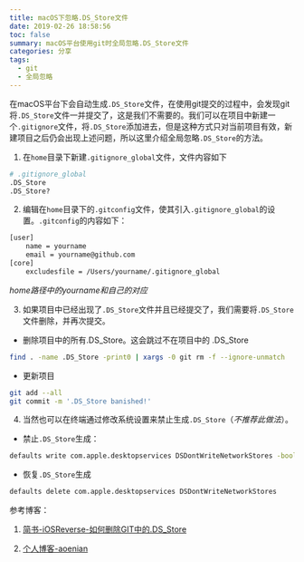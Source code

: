 ```yaml
---
title: macOS下忽略.DS_Store文件
date: 2019-02-26 18:58:56
toc: false
summary: macOS平台使用git时全局忽略.DS_Store文件
categories: 分享
tags:
  - git
  - 全局忽略
---
```

在macOS平台下会自动生成`.DS_Store`文件，在使用git提交的过程中，会发现git将`.DS_Store`文件一并提交了，这是我们不需要的。我们可以在项目中新建一个`.gitignore`文件，将`.DS_Store`添加进去，但是这种方式只对当前项目有效，新建项目之后仍会出现上述问题，所以这里介绍全局忽略`.DS_Store`的方法。
1. 在`home`目录下新建`.gitignore_global`文件，文件内容如下
```bash
# .gitignore_global
.DS_Store
.DS_Store?
```
2. 编辑在`home`目录下的`.gitconfig`文件，使其引入`.gitignore_global`的设置。`.gitconfig`的内容如下：
```bash
[user]
	name = yourname
	email = yourname@github.com
[core]
	excludesfile = /Users/yourname/.gitignore_global
```
*home路径中的yourname和自己的对应*

3. 如果项目中已经出现了`.DS_Store`文件并且已经提交了，我们需要将`.DS_Store`文件删除，并再次提交。
+ 删除项目中的所有.DS_Store。这会跳过不在项目中的 .DS_Store
```bash
find . -name .DS_Store -print0 | xargs -0 git rm -f --ignore-unmatch
```
+ 更新项目
```bash
git add --all
git commit -m '.DS_Store banished!'
```
4. 当然也可以在终端通过修改系统设置来禁止生成`.DS_Store`（*不推荐此做法*）。
+ 禁止`.DS_Store`生成：
```bash
defaults write com.apple.desktopservices DSDontWriteNetworkStores -bool TRUE
```
+ 恢复`.DS_Store`生成
```bash
defaults delete com.apple.desktopservices DSDontWriteNetworkStores
```
参考博客：

1. [简书-iOSReverse-如何删除GIT中的.DS_Store](https://www.jianshu.com/p/fdaa8be7f6c3)

2. [个人博客-aoenian](https://aoenian.github.io/2018/12/19/git-ignore-config/)
